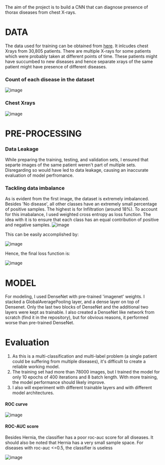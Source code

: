 The aim of the project is to build a CNN that can diagnose presence of thorax diseases from chest X-rays.
# DATA
The data used for training can be obtained from [here](https://www.kaggle.com/code/shashank069/chest-xray-classification/data). It inlcudes chest Xrays from 30,805 patients. There are multiple X-rays for some patients which were probably taken at different points of time. These patients might have succumbed to new diseases and hence separate xrays of the same patient might have presence of different diseases.
### Count of each disease in the dataset
![image](https://user-images.githubusercontent.com/98767932/161377893-d84559a2-29f1-4004-8288-8b68b778e126.png)
### Chest Xrays
![image](https://user-images.githubusercontent.com/98767932/161377729-6503f2b4-20c0-4bd1-9f91-6752d43f87ed.png)

# PRE-PROCESSING

### Data Leakage
While preparing the training, testing, and validation sets, I ensured that separte images of the same patient weren't part of multiple sets. Disregarding so would have led to data leakage, causing an inaccurate evaluation of model perfromance.

### Tackling data imbalance
As is evident from the first image, the dataset is extremely imbalanced. Besides 'No disease', all other classes have an extremely small percentage of positive samples. The highest is for Infiltration (around 18%). To account for this imabalance, I used weighted cross entropy as loss function. The idea with it is to ensure that each class has an equal contribution of positive and negative samples.
![image](https://user-images.githubusercontent.com/98767932/161379040-278af470-b165-4f34-9865-a5168855d69f.png)


This can be easily accomplished by:

![image](https://user-images.githubusercontent.com/98767932/161379030-24913683-6f51-42fc-9145-df0755d49f18.png)


Hence, the final loss function is:

![image](https://user-images.githubusercontent.com/98767932/161378966-7793cc4c-00cd-4e7e-9aa7-e93a3434d1a1.png)


# MODEL
For modeling, I used DenseNet with pre-trained 'imagenet' weights. I stacked a GlobalAveragePooling layer, and a dense layer on top of Densenet. Only the last two blocks of DenseNet and the additional two layers were kept as trainable. I also created a DenseNet like network from scratch (find it in the repository), but for obvious reasons, it performed worse than pre-trained DenseNet.

# Evaluation

1. As this is a multi-classification and multi-label problem (a single patient could be suffering from multiple diseases), it's difficult to create a reliable working model. 
2. The training set had more than 78000 images, but I trained the model for only 10 epochs of 400 iterations and 8 batch length. With more training, the model performance should likely improve.
3. I also will experiment with different trainable layers and with different model architectures.

#### ROC curve

![image](https://user-images.githubusercontent.com/98767932/161426212-814e0fd1-fd71-4e20-8115-2701f31cbaac.png)

#### ROC-AUC score

Besides Hernia, the classifier has a poor roc-auc score for all diseases. It should also be noted that Hernia has a very small sample space. For diseases with roc-auc <=0.5, the classifier is useless

![image](https://user-images.githubusercontent.com/98767932/161426496-54af8a92-590c-46bb-9d6f-97fc87560d01.png)



